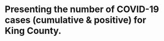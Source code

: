# Presenting the number of COVID-19 cases (cumulative & positive) for King County.

<div class="flourish-embed flourish-chart" data-src="visualisation/14930029"><script src="https://public.flourish.studio/resources/embed.js"></script></div>
